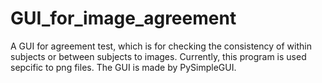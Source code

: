 # GUI_for_image_agreement
A GUI for agreement test, which is for checking the consistency of within subjects or between subjects to images.
Currently, this program is used sepcific to png files.
The GUI is made by PySimpleGUI.

